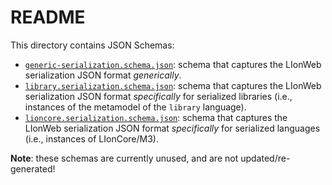 # README

This directory contains JSON Schemas:

* [`generic-serialization.schema.json`](./generic-serialization.schema.json): schema that captures the LIonWeb serialization JSON format _generically_.
* [`library.serialization.schema.json`](./library.serialization.schema.json): schema that captures the LIonWeb serialization JSON format _specifically_ for serialized libraries (i.e., instances of the metamodel of the `library` language).
* [`lioncore.serialization.schema.json`](./lioncore.serialization.schema.json): schema that captures the LIonWeb serialization JSON format _specifically_ for serialized languages (i.e., instances of LIonCore/M3).

**Note**: these schemas are currently unused, and are not updated/re-generated!


